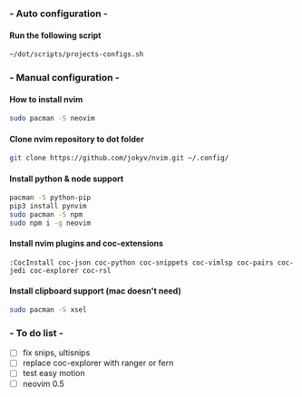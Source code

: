 ### - Auto configuration - 
#### Run the following script
```bash
~/dot/scripts/projects-configs.sh
```

### - Manual configuration - 
#### How to install nvim
```bash
sudo pacman -S neovim
```
#### Clone nvim repository to dot folder
```bash
git clone https://github.com/jokyv/nvim.git ~/.config/
```
#### Install python & node support
```bash
pacman -S python-pip	
pip3 install pynvim 
sudo pacman -S npm
sudo npm i -g neovim
```
#### Install nvim plugins and coc-extensions
```vimscript
:CocInstall coc-json coc-python coc-snippets coc-vimlsp coc-pairs coc-jedi coc-explorer coc-rsl
```
#### Install clipboard support (mac doesn't need)
```bash
sudo pacman -S xsel
```

### - To do list - 
- [ ] fix snips, ultisnips
- [ ] replace coc-explorer with ranger or fern
- [ ] test easy motion
- [ ] neovim 0.5
